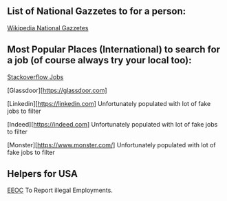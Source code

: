## List of National Gazzetes to for a person:

[Wikipedia National Gazzetes](https://en.wikipedia.org/wiki/List_of_government_gazettes)

## Most Popular Places (International) to search for a job (of course always try your local too):

[Stackoverflow Jobs](https://stackoverflow.com/jobs)

[Glassdoor][https://glassdoor.com]

[Linkedin][https://linkedin.com] Unfortunately populated with lot of fake jobs to filter

[Indeed][https://indeed.com] Unfortunately populated with lot of fake jobs to filter

[Monster][https://www.monster.com/] Unfortunately populated with lot of fake jobs to filter

## Helpers for USA

 [EEOC](https://www.eeoc.gov/) To Report illegal Employments.